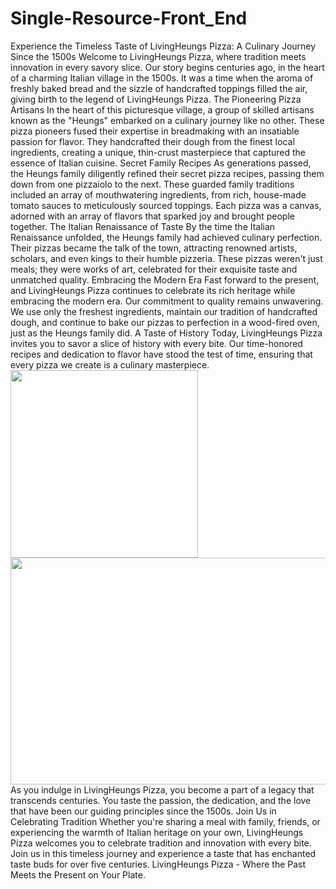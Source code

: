 # Single-Resource-Front_End
Experience the Timeless Taste of LivingHeungs Pizza: A Culinary
Journey Since the 1500s Welcome to LivingHeungs Pizza, where
tradition meets innovation in every savory slice. Our story begins
centuries ago, in the heart of a charming Italian village in the
1500s. It was a time when the aroma of freshly baked bread and the
sizzle of handcrafted toppings filled the air, giving birth to the
legend of LivingHeungs Pizza. The Pioneering Pizza Artisans In the
heart of this picturesque village, a group of skilled artisans
known as the "Heungs" embarked on a culinary journey like no
other. These pizza pioneers fused their expertise in breadmaking
with an insatiable passion for flavor. They handcrafted their
dough from the finest local ingredients, creating a unique,
thin-crust masterpiece that captured the essence of Italian
cuisine. Secret Family Recipes As generations passed, the Heungs
family diligently refined their secret pizza recipes, passing them
down from one pizzaiolo to the next. These guarded family
traditions included an array of mouthwatering ingredients, from
rich, house-made tomato sauces to meticulously sourced toppings.
Each pizza was a canvas, adorned with an array of flavors that
sparked joy and brought people together. The Italian Renaissance
of Taste By the time the Italian Renaissance unfolded, the Heungs
family had achieved culinary perfection. Their pizzas became the
talk of the town, attracting renowned artists, scholars, and even
kings to their humble pizzeria. These pizzas weren't just meals;
they were works of art, celebrated for their exquisite taste and
unmatched quality. Embracing the Modern Era Fast forward to the
present, and LivingHeungs Pizza continues to celebrate its rich
heritage while embracing the modern era. Our commitment to quality
remains unwavering. We use only the freshest ingredients, maintain
our tradition of handcrafted dough, and continue to bake our
pizzas to perfection in a wood-fired oven, just as the Heungs
family did. A Taste of History Today, LivingHeungs Pizza invites
you to savor a slice of history with every bite. Our time-honored
recipes and dedication to flavor have stood the test of time,
ensuring that every pizza we create is a culinary masterpiece.
<img src="https://encrypted-tbn0.gstatic.com/images?q=tbn:ANd9GcTImHRXHvxkXDOMPZ1usI11o0WgJQ9UKYeQXQ&usqp=CAU" width="300">
<img src="https://encrypted-tbn0.gstatic.com/images?q=tbn:ANd9GcSwUSDZiZ2bEv4e1XJly_23u7WwG-6VKRwdTMW9MMB2EORnq8xFtgwxAdMr4q1e_AAxGu8&usqp=CAU" width="630" height="363">
As
you indulge in LivingHeungs Pizza, you become a part of a legacy
that transcends centuries. You taste the passion, the dedication,
and the love that have been our guiding principles since the
1500s. Join Us in Celebrating Tradition Whether you're sharing a
meal with family, friends, or experiencing the warmth of Italian
heritage on your own, LivingHeungs Pizza welcomes you to celebrate
tradition and innovation with every bite. Join us in this timeless
journey and experience a taste that has enchanted taste buds for
over five centuries. LivingHeungs Pizza - Where the Past Meets the
Present on Your Plate.






